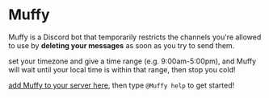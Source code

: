 # Muffy
Muffy is a Discord bot that temporarily restricts the channels you're allowed to use by **deleting your messages** as soon as you try to send them.

set your timezone and give a time range (e.g. 9:00am-5:00pm), and Muffy will wait until your local time is within that range, then stop you cold!

[add Muffy to your server here](https://discord.com/api/oauth2/authorize?client_id=806929919929614346&permissions=76816&scope=bot), then type `@Muffy help` to get started!
